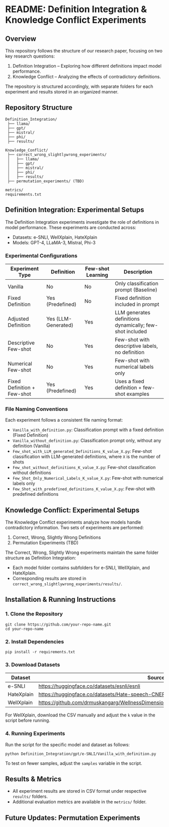 # README: Definition Integration & Knowledge Conflict Experiments

## Overview
This repository follows the structure of our research paper, focusing on two key research questions:

1. Definition Integration – Exploring how different definitions impact model performance.
2. Knowledge Conflict – Analyzing the effects of contradictory definitions.

The repository is structured accordingly, with separate folders for each experiment and results stored in an organized manner.

## Repository Structure

```
Definition_Integration/
 ├── llama/
 ├── gpt/
 ├── mistral/
 ├── phi/
 ├── results/

Knowledge_Conflict/
 ├── correct_wrong_slightlywrong_experiments/
 │   ├── llama/
 │   ├── gpt/
 │   ├── mistral/
 │   ├── phi/
 │   ├── results/
 ├── permutation_experiments/ (TBD)

metrics/
requirements.txt
```

## Definition Integration: Experimental Setups
The Definition Integration experiments investigate the role of definitions in model performance. These experiments are conducted across:

- Datasets: e-SNLI, WellXplain, HateXplain
- Models: GPT-4, LLaMA-3, Mistral, Phi-3

### Experimental Configurations
| Experiment Type               | Definition          | Few-shot Learning | Description |
|--------------------------------|---------------------|-------------------|-------------|
| Vanilla                        | No                 | No                | Only classification prompt (Baseline) |
| Fixed Definition               | Yes (Predefined)   | No                | Fixed definition included in prompt |
| Adjusted Definition            | Yes (LLM-Generated)| Yes               | LLM generates definitions dynamically; few-shot included |
| Descriptive Few-shot           | No                 | Yes               | Few-shot with descriptive labels, no definition |
| Numerical Few-shot             | No                 | Yes               | Few-shot with numerical labels only |
| Fixed Definition + Few-shot    | Yes (Predefined)   | Yes               | Uses a fixed definition + few-shot examples |

### File Naming Conventions
Each experiment follows a consistent file naming format:
- `Vanilla_with_definition.py`: Classification prompt with a fixed definition (Fixed Definition)
- `Vanilla_without_definition.py`: Classification prompt only, without any definition (Vanilla)
- `Few_shot_with_LLM_generated_Definitions_K_value_X.py`: Few-shot classification with LLM-generated definitions, where `X` is the number of shots
- `Few_shot_without_definitions_K_value_X.py`: Few-shot classification without definitions
- `Few_Shot_Only_Numerical_Labels_K_value_X.py`: Few-shot with numerical labels only
- `Few_Shot_with_predefined_definitions_K_value_X.py`: Few-shot with predefined definitions

## Knowledge Conflict: Experimental Setups
The Knowledge Conflict experiments analyze how models handle contradictory information. Two sets of experiments are performed:

1. Correct, Wrong, Slightly Wrong Definitions
2. Permutation Experiments (TBD)

The Correct, Wrong, Slightly Wrong experiments maintain the same folder structure as Definition Integration:
- Each model folder contains subfolders for e-SNLI, WellXplain, and HateXplain.
- Corresponding results are stored in `correct_wrong_slightlywrong_experiments/results/`.

## Installation & Running Instructions

### 1. Clone the Repository
```
git clone https://github.com/your-repo-name.git
cd your-repo-name
```

### 2. Install Dependencies
```
pip install -r requirements.txt
```

### 3. Download Datasets
| Dataset      | Source |
|-------------|--------|
| e-SNLI      | https://huggingface.co/datasets/esnli/esnli |
| HateXplain  | https://huggingface.co/datasets/Hate-speech-CNERG/hatexplain |
| WellXplain  | https://github.com/drmuskangarg/WellnessDimensions/blob/main/dataset_wellnessdimensions.csv |

For WellXplain, download the CSV manually and adjust the `k` value in the script before running.

### 4. Running Experiments
Run the script for the specific model and dataset as follows:
```
python Definition_Integration/gpt/e-SNLI/Vanilla_with_definition.py
```
To test on fewer samples, adjust the `samples` variable in the script.

## Results & Metrics
- All experiment results are stored in CSV format under respective `results/` folders.
- Additional evaluation metrics are available in the `metrics/` folder.

## Future Updates: Permutation Experiments
